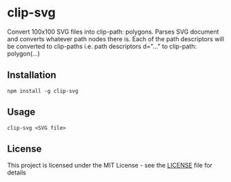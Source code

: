 # clip-svg

Convert 100x100 SVG files into clip-path: polygons. Parses SVG document and converts whatever path nodes there is. Each of the path descriptors will be converted to clip-paths i.e. path descriptors d="..." to clip-path: polygon(...)

## Installation

```
npm install -g clip-svg
```

## Usage

```
clip-svg <SVG file>
```

## License

This project is licensed under the MIT License - see the [LICENSE](LICENSE) file for details
